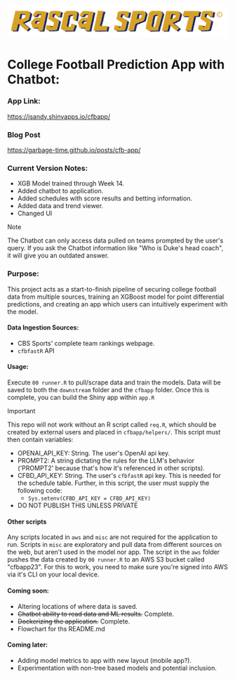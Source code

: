 ![Alt text](cfbapp/www/logo.png)

# College Football Prediction App with Chatbot:

### App Link:
https://jsandy.shinyapps.io/cfbapp/

### Blog Post
https://garbage-time.github.io/posts/cfb-app/

### Current Version Notes:
* XGB Model trained through Week 14.
* Added chatbot to application.
* Added schedules with score results and betting information.
* Added data and trend viewer.
* Changed UI

>[!NOTE]
>The Chatbot can only access data pulled on teams prompted by the user's query. If you ask the Chatbot information like "Who is Duke's head coach", it will give you an outdated answer.

### Purpose:
This project acts as a start-to-finish pipeline of securing college football data from multiple sources, training an XGBoost model for point differential predictions, and creating an app which users can intuitively experiment with the model.

#### Data Ingestion Sources:
* CBS Sports' complete team rankings webpage.
* `cfbfastR` API

#### Usage:
Execute `00 runner.R` to pull/scrape data and train the models. Data will be saved to both the `downstream` folder and the `cfbapp` folder. Once this is complete, you can build the Shiny app within `app.R`

>[!IMPORTANT]
>This repo will not work without an R script called `req.R`, which should be created by external users and placed in `cfbapp/helpers/`. This script must then contain variables:
> * OPENAI_API_KEY: String. The user's OpenAI api key.
> * PROMPT2: A string dictating the rules for the LLM's behavior ('PROMPT2' because that's how it's referenced in other scripts).
> * CFBD_API_KEY: String. The user's `cfbfastR` api key. This is needed for the schedule table. Further, in this script, the user must supply the following code:
>   * `Sys.setenv(CFBD_API_KEY = CFBD_API_KEY)`
> * DO NOT PUBLISH THIS UNLESS PRIVATE

#### Other scripts
Any scripts located in `aws` and `misc` are not required for the application to run. Scripts in `misc` are exploratory and pull data from different sources on the web, but aren't used in the model nor app. The script in the `aws` folder pushes the data created by `00 runner.R` to an AWS S3 bucket called "cfbapp23". For this to work, you need to make sure you're signed into AWS via it's CLI on your local device.

#### Coming soon:
* Altering locations of where data is saved.
* ~~Chatbot ability to read data and ML results.~~ Complete.
* ~~Dockerizing the application.~~ Complete.
* Flowchart for ths README.md

#### Coming later:
* Adding model metrics to app with new layout (mobile app?).
* Experimentation with non-tree based models and potential inclusion.
